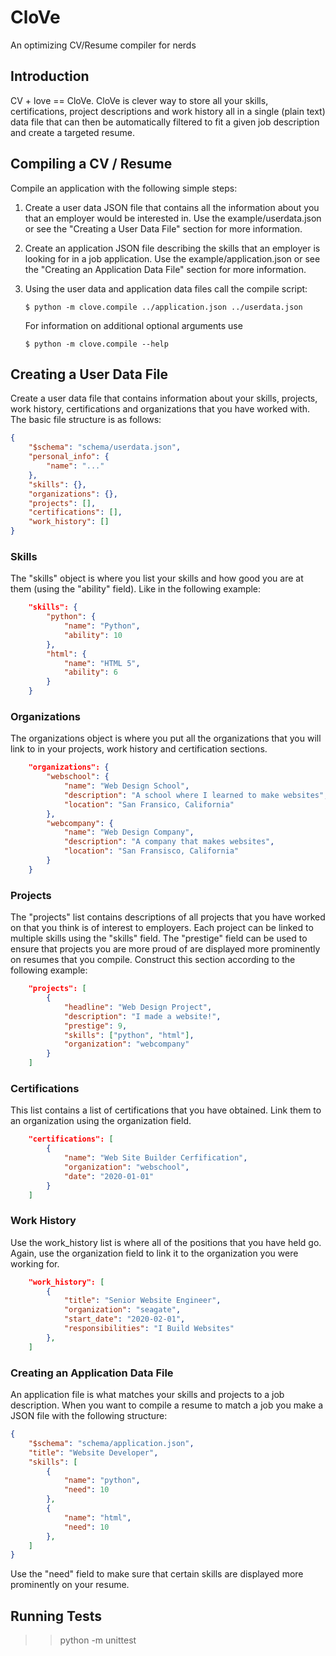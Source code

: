 # CloVe
An optimizing CV/Resume compiler for nerds

## Introduction
CV + love == CloVe. CloVe is clever way to store all your skills,
certifications, project descriptions and work history all in a single 
(plain text) data file that can then be automatically filtered to fit a given 
job description and create a targeted resume.

## Compiling a CV / Resume
Compile an application with the following simple steps:

1. Create a user data JSON file that contains all the information about you 
   that an employer would be interested in. Use the example/userdata.json or 
   see the "Creating a User Data File" section for more information.

2. Create an application JSON file describing the skills that an employer
   is looking for in a job application. Use the example/application.json or
   see the "Creating an Application Data File" section for more information.

3. Using the user data and application data files call the compile script:
   ```
   $ python -m clove.compile ../application.json ../userdata.json
   ```
   For information on additional optional arguments use
   ```
   $ python -m clove.compile --help
   ```

## Creating a User Data File
Create a user data file that contains information about your skills, projects,
work history, certifications and organizations that you have worked with. The 
basic file structure is as follows:

```json
{
    "$schema": "schema/userdata.json",
    "personal_info": {
        "name": "..."
    },
    "skills": {},
    "organizations": {},
    "projects": [],
    "certifications": [],
    "work_history": []
}
```

### Skills
The "skills" object is where you list your skills and how good you are
at them (using the "ability" field). Like in the following example:

```json
    "skills": {
        "python": {
            "name": "Python",
            "ability": 10
        },
        "html": {
            "name": "HTML 5",
            "ability": 6
        }
    }
```
### Organizations
The organizations object is where you put all the organizations that you will
link to in your projects, work history and certification sections. 

```json
    "organizations": {
        "webschool": {
            "name": "Web Design School",
            "description": "A school where I learned to make websites",
            "location": "San Fransico, California"
        },
        "webcompany": {
            "name": "Web Design Company",
            "description": "A company that makes websites",
            "location": "San Fransisco, California"
        }
    }
```

### Projects
The "projects" list contains descriptions of all projects that you have 
worked on that you think is of interest to employers. Each project can be 
linked to multiple skills using the "skills" field. The "prestige" field 
can be used to ensure that projects you are more proud of are displayed 
more prominently on resumes that you compile. Construct this section 
according to the following example:

```json
    "projects": [
        {
            "headline": "Web Design Project",
            "description": "I made a website!",
            "prestige": 9,
            "skills": ["python", "html"],
            "organization": "webcompany"
        }
    ]
```

### Certifications
This list contains a list of certifications that you have obtained. Link them
to an organization using the organization field.

```json
    "certifications": [
        {
            "name": "Web Site Builder Cerfification",
            "organization": "webschool",
            "date": "2020-01-01"
        }
    ]
```

### Work History
Use the work_history list is where all of the positions that you have held go. 
Again, use the organization field to link it to the organization you were 
working for.

```json
    "work_history": [
        {
            "title": "Senior Website Engineer",
            "organization": "seagate",
            "start_date": "2020-02-01",
            "responsibilities": "I Build Websites"
        },
    ]

```

### Creating an Application Data File
An application file is what matches your skills and projects to a job
description. When you want to compile a resume to match a job you make a 
JSON file with the following structure:

```json
{
    "$schema": "schema/application.json",
    "title": "Website Developer",
    "skills": [
        {
            "name": "python",
            "need": 10
        },
        {
            "name": "html",
            "need": 10
        },
    ]
}
```

Use the "need" field to make sure that certain skills are displayed more
prominently on your resume.

## Running Tests

>> python -m unittest
